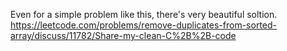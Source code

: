 Even for a simple problem like this, there's very beautiful soltion.
https://leetcode.com/problems/remove-duplicates-from-sorted-array/discuss/11782/Share-my-clean-C%2B%2B-code